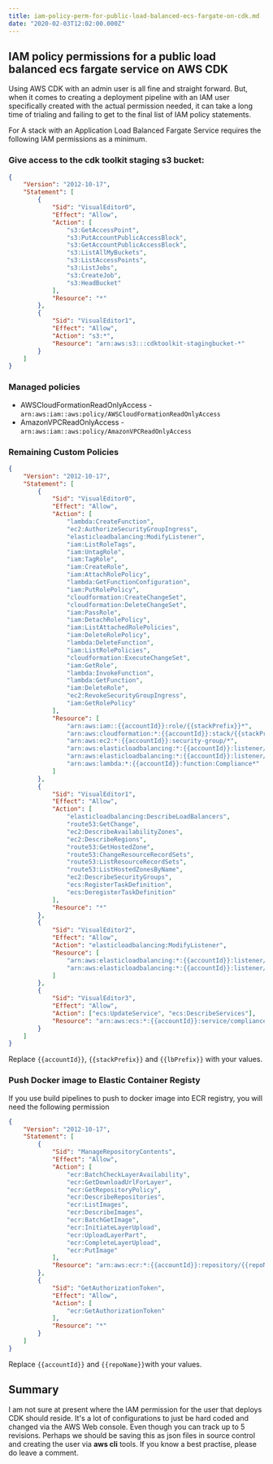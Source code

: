```yaml
---
title: iam-policy-perm-for-public-load-balanced-ecs-fargate-on-cdk.md
date: "2020-02-03T12:02:00.000Z"
---
```


## IAM policy permissions for a public load balanced ecs fargate service on AWS CDK

Using AWS CDK with an admin user is all fine and straight forward. But, when it comes to creating a deployment pipeline with an IAM user specifically created with the actual permission needed, it can take a long time of trialing and failing to get to the final list of IAM policy statements.

For A stack with an Application Load Balanced Fargate Service requires the following IAM permissions as a minimum.

### Give access to the cdk toolkit staging s3 bucket:

```json
{
    "Version": "2012-10-17",
    "Statement": [
        {
            "Sid": "VisualEditor0",
            "Effect": "Allow",
            "Action": [
                "s3:GetAccessPoint",
                "s3:PutAccountPublicAccessBlock",
                "s3:GetAccountPublicAccessBlock",
                "s3:ListAllMyBuckets",
                "s3:ListAccessPoints",
                "s3:ListJobs",
                "s3:CreateJob",
                "s3:HeadBucket"
            ],
            "Resource": "*"
        },
        {
            "Sid": "VisualEditor1",
            "Effect": "Allow",
            "Action": "s3:*",
            "Resource": "arn:aws:s3:::cdktoolkit-stagingbucket-*"
        }
    ]
}
```

### Managed policies
- AWSCloudFormationReadOnlyAccess - `arn:aws:iam::aws:policy/AWSCloudFormationReadOnlyAccess`
- AmazonVPCReadOnlyAccess - `arn:aws:iam::aws:policy/AmazonVPCReadOnlyAccess`

### Remaining Custom Policies

```json
{
    "Version": "2012-10-17",
    "Statement": [
        {
            "Sid": "VisualEditor0",
            "Effect": "Allow",
            "Action": [
                "lambda:CreateFunction",
                "ec2:AuthorizeSecurityGroupIngress",
                "elasticloadbalancing:ModifyListener",
                "iam:ListRoleTags",
                "iam:UntagRole",
                "iam:TagRole",
                "iam:CreateRole",
                "iam:AttachRolePolicy",
                "lambda:GetFunctionConfiguration",
                "iam:PutRolePolicy",
                "cloudformation:CreateChangeSet",
                "cloudformation:DeleteChangeSet",
                "iam:PassRole",
                "iam:DetachRolePolicy",
                "iam:ListAttachedRolePolicies",
                "iam:DeleteRolePolicy",
                "lambda:DeleteFunction",
                "iam:ListRolePolicies",
                "cloudformation:ExecuteChangeSet",
                "iam:GetRole",
                "lambda:InvokeFunction",
                "lambda:GetFunction",
                "iam:DeleteRole",
                "ec2:RevokeSecurityGroupIngress",
                "iam:GetRolePolicy"
            ],
            "Resource": [
                "arn:aws:iam::{{accountId}}:role/{{stackPrefix}}*",
                "arn:aws:cloudformation:*:{{accountId}}:stack/{{stackPrefix}}*/*",
                "arn:aws:ec2:*:{{accountId}}:security-group/*",
                "arn:aws:elasticloadbalancing:*:{{accountId}}:listener/app/{{lbPrefix}}*/*/*",
                "arn:aws:elasticloadbalancing:*:{{accountId}}:listener/net/{{lbPrefix}}*/*/*",
                "arn:aws:lambda:*:{{accountId}}:function:Compliance*"
            ]
        },
        {
            "Sid": "VisualEditor1",
            "Effect": "Allow",
            "Action": [
                "elasticloadbalancing:DescribeLoadBalancers",
                "route53:GetChange",
                "ec2:DescribeAvailabilityZones",
                "ec2:DescribeRegions",
                "route53:GetHostedZone",
                "route53:ChangeResourceRecordSets",
                "route53:ListResourceRecordSets",
                "route53:ListHostedZonesByName",
                "ec2:DescribeSecurityGroups",
                "ecs:RegisterTaskDefinition",
                "ecs:DeregisterTaskDefinition"
            ],
            "Resource": "*"
        },
        {
            "Sid": "VisualEditor2",
            "Effect": "Allow",
            "Action": "elasticloadbalancing:ModifyListener",
            "Resource": [
                "arn:aws:elasticloadbalancing:*:{{accountId}}:listener/app/{{lbPrefix}}*/*/*",
                "arn:aws:elasticloadbalancing:*:{{accountId}}:listener/net/{{lbPrefix}}*/*/*"
            ]
        },
        {
            "Sid": "VisualEditor3",
            "Effect": "Allow",
            "Action": ["ecs:UpdateService", "ecs:DescribeServices"],
            "Resource": "arn:aws:ecs:*:{{accountId}}:service/compliance-*/ComplianceApiStack-*"
        }
    ]
}
```

Replace `{{accountId}}`, `{{stackPrefix}}` and `{{lbPrefix}}` with your values.

### Push Docker image to Elastic Container Registy

If you use build pipelines to push to docker image into ECR registry, you will need the following permission
```json
{
    "Version": "2012-10-17",
    "Statement": [
        {
            "Sid": "ManageRepositoryContents",
            "Effect": "Allow",
            "Action": [
                "ecr:BatchCheckLayerAvailability",
                "ecr:GetDownloadUrlForLayer",
                "ecr:GetRepositoryPolicy",
                "ecr:DescribeRepositories",
                "ecr:ListImages",
                "ecr:DescribeImages",
                "ecr:BatchGetImage",
                "ecr:InitiateLayerUpload",
                "ecr:UploadLayerPart",
                "ecr:CompleteLayerUpload",
                "ecr:PutImage"
            ],
            "Resource": "arn:aws:ecr:*:{{accountId}}:repository/{{repoName}}"
        },
        {
            "Sid": "GetAuthorizationToken",
            "Effect": "Allow",
            "Action": [
                "ecr:GetAuthorizationToken"
            ],
            "Resource": "*"
        }
    ]
}
```

Replace `{{accountId}}` and `{{repoName}}`with your values.

## Summary
I am not sure at present where the IAM permission for the user that deploys CDK should reside. It's a lot of configurations to just be hard coded and changed via the AWS Web console. Even though you can track up to 5 revisions. Perhaps we should be saving this as json files in source control and creating the user via **aws cli** tools. If you know a best practise, please do leave a comment.
